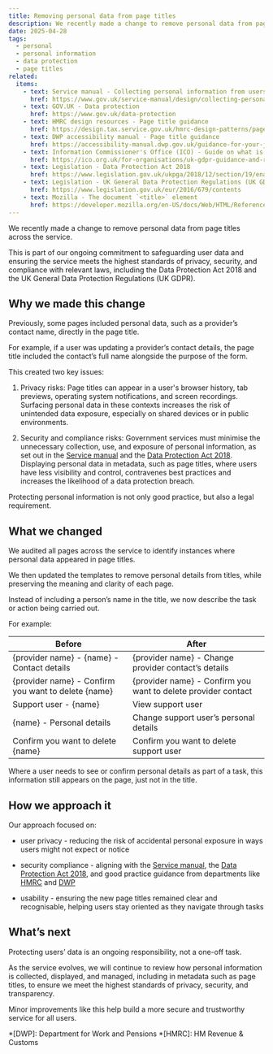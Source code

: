 ```yaml
---
title: Removing personal data from page titles
description: We recently made a change to remove personal data from page titles across the service
date: 2025-04-28
tags:
  - personal
  - personal information
  - data protection
  - page titles
related:
  items:
    - text: Service manual - Collecting personal information from users
      href: https://www.gov.uk/service-manual/design/collecting-personal-information-from-users
    - text: GOV.UK - Data protection
      href: https://www.gov.uk/data-protection
    - text: HMRC design resources - Page title guidance
      href: https://design.tax.service.gov.uk/hmrc-design-patterns/page-title/#personally-identifiable-information
    - text: DWP accessibility manual - Page title guidance
      href: https://accessibility-manual.dwp.gov.uk/guidance-for-your-job-role/content-designer#page-title
    - text: Information Commissioner's Office (ICO) - Guide on what is personal information
      href: https://ico.org.uk/for-organisations/uk-gdpr-guidance-and-resources/personal-information-what-is-it/what-is-personal-information-a-guide/
    - text: Legislation - Data Protection Act 2018
      href: https://www.legislation.gov.uk/ukpga/2018/12/section/19/enacted
    - text: Legislation - UK General Data Protection Regulations (UK GDPR)
      href: https://www.legislation.gov.uk/eur/2016/679/contents
    - text: Mozilla - The document `<title>` element
      href: https://developer.mozilla.org/en-US/docs/Web/HTML/Reference/Elements/title
---
```


We recently made a change to remove personal data from page titles across the service.

This is part of our ongoing commitment to safeguarding user data and ensuring the service meets the highest standards of privacy, security, and compliance with relevant laws, including the Data Protection Act 2018 and the UK General Data Protection Regulations (UK GDPR).

## Why we made this change

Previously, some pages included personal data, such as a provider’s contact name, directly in the page title.

For example, if a user was updating a provider’s contact details, the page title included the contact’s full name alongside the purpose of the form.

This created two key issues:

1. Privacy risks: Page titles can appear in a user's browser history, tab previews, operating system notifications, and screen recordings. Surfacing personal data in these contexts increases the risk of unintended data exposure, especially on shared devices or in public environments.

2. Security and compliance risks: Government services must minimise the unnecessary collection, use, and exposure of personal information, as set out in the [Service manual](https://www.gov.uk/service-manual/design/collecting-personal-information-from-users) and the [Data Protection Act 2018](https://www.legislation.gov.uk/ukpga/2018/12/section/19/enacted). Displaying personal data in metadata, such as page titles, where users have less visibility and control, contravenes best practices and increases the likelihood of a data protection breach.

Protecting personal information is not only good practice, but also a legal requirement.

## What we changed

We audited all pages across the service to identify instances where personal data appeared in page titles.

We then updated the templates to remove personal details from titles, while preserving the meaning and clarity of each page.

Instead of including a person’s name in the title, we now describe the task or action being carried out.

For example:

| Before | After |
| --- | --- |
| {provider name} - {name} - Contact details | {provider name} - Change provider contact’s details |
| {provider name} - Confirm you want to delete {name} | {provider name} - Confirm you want to delete provider contact |
| Support user - {name} | View support user |
| {name} - Personal details | Change support user’s personal details |
| Confirm you want to delete {name} | Confirm you want to delete support user |

Where a user needs to see or confirm personal details as part of a task, this information still appears on the page, just not in the title.

## How we approach it

Our approach focused on:

- user privacy - reducing the risk of accidental personal exposure in ways users might not expect or notice

- security compliance - aligning with the [Service manual](https://www.gov.uk/service-manual/design/collecting-personal-information-from-users), the [Data Protection Act 2018](https://www.legislation.gov.uk/ukpga/2018/12/section/19/enacted), and good practice guidance from departments like [HMRC](https://design.tax.service.gov.uk/hmrc-design-patterns/page-title/#personally-identifiable-information) and [DWP](https://accessibility-manual.dwp.gov.uk/guidance-for-your-job-role/content-designer#page-title)

- usability - ensuring the new page titles remained clear and recognisable, helping users stay oriented as they navigate through tasks

## What’s next

Protecting users’ data is an ongoing responsibility, not a one-off task.

As the service evolves, we will continue to review how personal information is collected, displayed, and managed, including in metadata such as page titles, to ensure we meet the highest standards of privacy, security, and transparency.

Minor improvements like this help build a more secure and trustworthy service for all users.

*[DWP]: Department for Work and Pensions
*[HMRC]: HM Revenue & Customs
